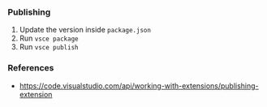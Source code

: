 ### Publishing

1. Update the version inside `package.json`
2. Run `vsce package`
3. Run `vsce publish`


### References
- https://code.visualstudio.com/api/working-with-extensions/publishing-extension
